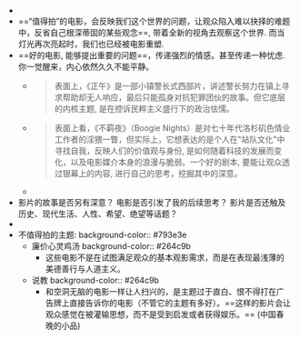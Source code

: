 -
- ==“值得拍”的电影，会反映我们这个世界的问题，让观众陷入难以抉择的难题中，反省自己根深蒂固的某些观念==, 带着全新的视角去观察这个世界. 而当灯光再次亮起时，我们也已经被电影重塑.
- ==好的电影, 能够提出重要的问题==，传递强烈的情感。甚至传递一种忧虑. 你一觉醒来，内心依然久久不能平静。
	- > 表面上，《正午》是一部小镇警长式西部片，讲述警长努力在镇上寻求帮助却无人响应，最后只能孤身对抗犯罪团伙的故事。但它底层的内核主题, 是在控诉民粹主义盛行下的政治怯懦。
	- > 表面上看，《不羁夜》（Boogie Nights）是对七十年代洛杉矶色情业工作者的淫猥一瞥，但实际上，它想表达的是个人在"站队文化"中寻找自我，反映人们的价值观与身份, 是如何随着科技的发展而变化，以及电影媒介本身的浪漫与脆弱。一个好的剧本, 要能让观众透过银幕上的内容, 进行自己的思考，挖掘其中的深意。
	-
- 影片的故事是否另有深意？
  电影是否引发了我的后续思考？
  影片是否还触及历史、现代生活、人性、希望、绝望等话题？
-
- 不值得拍的主题: 
  background-color:: #793e3e
	- 廉价心灵鸡汤
	  background-color:: #264c9b
		- 这些电影不是在试图满足观众的基本观影需求，而是在表现最浅薄的美德善行与人道主义。
	- 说教
	  background-color:: #264c9b
		- 和空洞无脑的电影一样让人扫兴的，是主题过于直白、恨不得打在广告牌上直接告诉你的电影（不管它的主题有多好）。==这样的影片会让观众感觉在被灌输思想，而不是受到启发或者获得娱乐。== (中国春晚的小品)